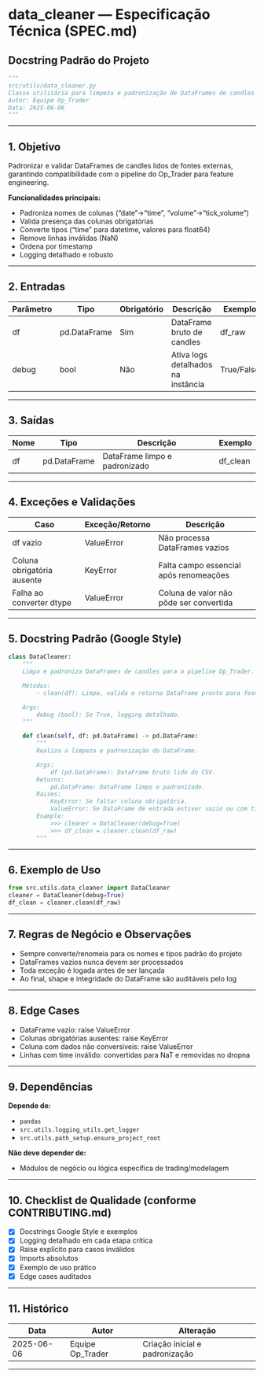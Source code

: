 # data\_cleaner — Especificação Técnica (SPEC.md)

## Docstring Padrão do Projeto

```python
"""
src/utils/data_cleaner.py
Classe utilitária para limpeza e padronização de DataFrames de candles no pipeline Op_Trader.
Autor: Equipe Op_Trader
Data: 2025-06-06
"""
```

---

## 1. Objetivo

Padronizar e validar DataFrames de candles lidos de fontes externas, garantindo compatibilidade com o pipeline do Op\_Trader para feature engineering.

**Funcionalidades principais:**

* Padroniza nomes de colunas (“date”→“time”, “volume”→“tick\_volume”)
* Valida presença das colunas obrigatórias
* Converte tipos (“time” para datetime, valores para float64)
* Remove linhas inválidas (NaN)
* Ordena por timestamp
* Logging detalhado e robusto

---

## 2. Entradas

| Parâmetro | Tipo         | Obrigatório | Descrição                          | Exemplo    |
| --------- | ------------ | ----------- | ---------------------------------- | ---------- |
| df        | pd.DataFrame | Sim         | DataFrame bruto de candles         | df\_raw    |
| debug     | bool         | Não         | Ativa logs detalhados na instância | True/False |

---

## 3. Saídas

| Nome | Tipo         | Descrição                     | Exemplo   |
| ---- | ------------ | ----------------------------- | --------- |
| df   | pd.DataFrame | DataFrame limpo e padronizado | df\_clean |

---

## 4. Exceções e Validações

| Caso                       | Exceção/Retorno | Descrição                               |
| -------------------------- | --------------- | --------------------------------------- |
| df vazio                   | ValueError      | Não processa DataFrames vazios          |
| Coluna obrigatória ausente | KeyError        | Falta campo essencial após renomeações  |
| Falha ao converter dtype   | ValueError      | Coluna de valor não pôde ser convertida |

---

## 5. Docstring Padrão (Google Style)

```python
class DataCleaner:
    """
    Limpa e padroniza DataFrames de candles para o pipeline Op_Trader.

    Métodos:
        - clean(df): Limpa, valida e retorna DataFrame pronto para feature engineering.

    Args:
        debug (bool): Se True, logging detalhado.
    """

    def clean(self, df: pd.DataFrame) -> pd.DataFrame:
        """
        Realiza a limpeza e padronização do DataFrame.

        Args:
            df (pd.DataFrame): DataFrame bruto lido do CSV.
        Returns:
            pd.DataFrame: DataFrame limpo e padronizado.
        Raises:
            KeyError: Se faltar coluna obrigatória.
            ValueError: Se DataFrame de entrada estiver vazio ou com tipos inválidos.
        Example:
            >>> cleaner = DataCleaner(debug=True)
            >>> df_clean = cleaner.clean(df_raw)
        """
```

---

## 6. Exemplo de Uso

```python
from src.utils.data_cleaner import DataCleaner
cleaner = DataCleaner(debug=True)
df_clean = cleaner.clean(df_raw)
```

---

## 7. Regras de Negócio e Observações

* Sempre converte/renomeia para os nomes e tipos padrão do projeto
* DataFrames vazios nunca devem ser processados
* Toda exceção é logada antes de ser lançada
* Ao final, shape e integridade do DataFrame são auditáveis pelo log

---

## 8. Edge Cases

* DataFrame vazio: raise ValueError
* Colunas obrigatórias ausentes: raise KeyError
* Coluna com dados não conversíveis: raise ValueError
* Linhas com time inválido: convertidas para NaT e removidas no dropna

---

## 9. Dependências

**Depende de:**

* `pandas`
* `src.utils.logging_utils.get_logger`
* `src.utils.path_setup.ensure_project_root`

**Não deve depender de:**

* Módulos de negócio ou lógica específica de trading/modelagem

---

## 10. Checklist de Qualidade (conforme CONTRIBUTING.md)

* [x] Docstrings Google Style e exemplos
* [x] Logging detalhado em cada etapa crítica
* [x] Raise explícito para casos inválidos
* [x] Imports absolutos
* [x] Exemplo de uso prático
* [x] Edge cases auditados

---

## 11. Histórico

| Data       | Autor             | Alteração                      |
| ---------- | ----------------- | ------------------------------ |
| 2025-06-06 | Equipe Op\_Trader | Criação inicial e padronização |

---
